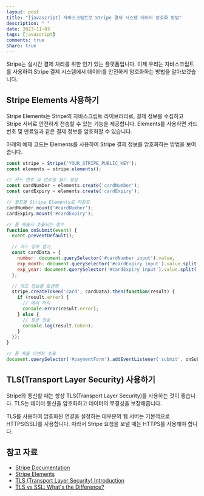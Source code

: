 ```yaml
---
layout: post
title: "[javascript] 자바스크립트로 Stripe 결제 시스템 데이터 암호화 방법"
description: " "
date: 2023-11-03
tags: [javascript]
comments: true
share: true
---
```


Stripe는 실시간 결제 처리를 위한 인기 있는 플랫폼입니다. 이제 우리는 자바스크립트를 사용하여 Stripe 결제 시스템에서 데이터를 안전하게 암호화하는 방법을 알아보겠습니다.

## Stripe Elements 사용하기

Stripe Elements는 Stripe의 자바스크립트 라이브러리로, 결제 정보를 수집하고 Stripe 서버로 안전하게 전송할 수 있는 기능을 제공합니다. Elements를 사용하면 카드 번호 및 만료일과 같은 결제 정보를 암호화할 수 있습니다.

아래의 예제 코드는 Elements를 사용하여 Stripe 결제 정보를 암호화하는 방법을 보여줍니다.

```javascript
const stripe = Stripe('YOUR_STRIPE_PUBLIC_KEY');
const elements = stripe.elements();

// 카드 번호 및 만료일 필드 생성
const cardNumber = elements.create('cardNumber');
const cardExpiry = elements.create('cardExpiry');

// 필드를 Stripe Elements로 마운트
cardNumber.mount('#cardNumber');
cardExpiry.mount('#cardExpiry');

// 폼 제출시 호출되는 함수
function onSubmit(event) {
  event.preventDefault();

  // 카드 정보 얻기
  const cardData = {
    number: document.querySelector('#cardNumber input').value,
    exp_month: document.querySelector('#cardExpiry input').value.split('/')[0],
    exp_year: document.querySelector('#cardExpiry input').value.split('/')[1],
  };

  // 카드 정보를 토큰화
  stripe.createToken('card', cardData).then(function(result) {
    if (result.error) {
      // 에러 처리
      console.error(result.error);
    } else {
      // 토큰 전송
      console.log(result.token);
    }
  });
}

// 폼 제출 이벤트 호출
document.querySelector('#paymentForm').addEventListener('submit', onSubmit);
```

## TLS(Transport Layer Security) 사용하기

Stripe와 통신할 때는 항상 TLS(Transport Layer Security)를 사용하는 것이 좋습니다. TLS는 데이터 통신을 암호화하고 데이터의 무결성을 보장해줍니다. 

TLS를 사용하여 암호화된 연결을 설정하는 대부분의 웹 서버는 기본적으로 HTTPS(SSL)를 사용합니다. 따라서 Stripe 요청을 보낼 때는 HTTPS를 사용해야 합니다.

## 참고 자료

- [Stripe Documentation](https://stripe.com/docs)
- [Stripe Elements](https://stripe.com/docs/stripe-js)
- [TLS (Transport Layer Security) Introduction](https://www.cloudflare.com/learning/ssl/what-is-tls/)
- [TLS vs SSL: What's the Difference?](https://www.cloudflare.com/learning/ssl/tls-vs-ssl-difference/)